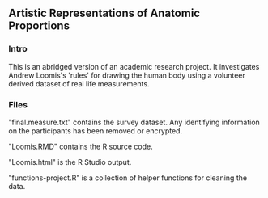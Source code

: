 ## Artistic Representations of Anatomic Proportions

### Intro
This is an abridged version of an academic research project. It investigates Andrew Loomis's 'rules' for drawing the human body using a volunteer derived dataset of real life measurements.

### Files
"final.measure.txt" contains the survey dataset. Any identifying information on the participants has been removed or encrypted.  

"Loomis.RMD" contains the R source code.

"Loomis.html" is the R Studio output.

"functions-project.R" is a collection of helper functions for cleaning the data. 
